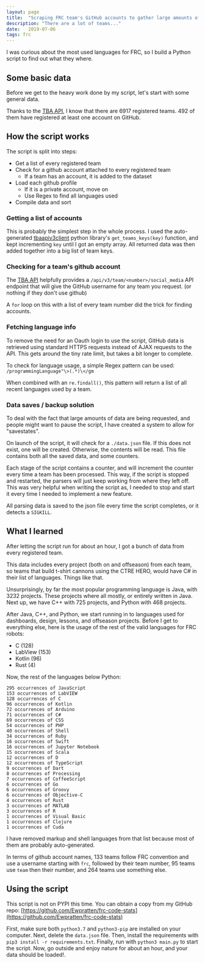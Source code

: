 ```yaml
---
layout: page
title:  "Scraping FRC team's GitHub accounts to gather large amounts of data"
description: "There are a lot of teams..."
date:   2019-07-06
tags: frc
---
```


I was curious about the most used languages for FRC, so I build a Python script to find out what they where. 

## Some basic data
Before we get to the heavy work done by my script, let's start with some general data.

Thanks to the [TBA API](https://www.thebluealliance.com/apidocs/v3), I know that there are 6917 registered teams. 492 of them have registered at least one account on GitHub.

## How the script works
The script is split into steps:
 - Get a list of every registered team
 - Check for a github account attached to every registered team
   - If a team has an account, it is added to the dataset
 - Load each github profile
   - If it is a private account, move on
   - Use Regex to find all languages used
 - Compile data and sort

### Getting a list of accounts
This is probably the simplest step in the whole process. I used the auto-generated [tbaapiv3client](https://github.com/TBA-API/tba-api-client-python) python library's `get_teams_keys(key)` function, and kept incrementing `key` until I got an empty array. All returned data was then added together into a big list of team keys.

### Checking for a team's github account
The [TBA API](https://www.thebluealliance.com/apidocs/v3) helpfully provides a `/api/v3/team/<number>/social_media` API endpoint that will give the GitHub username for any team you request. (or nothing if they don't use github)

A `for` loop on this with a list of every team number did the trick for finding accounts.

### Fetching language info
To remove the need for an Oauth login to use the script, GitHub data is retrieved using standard HTTPS requests instead of AJAX requests to the API. This gets around the tiny rate limit, but takes a bit longer to complete. 

To check for language usage, a simple Regex pattern can be used: `/programmingLanguage"\>(.*)\</gm`

When combined with an `re.findall()`, this pattern will return a list of all recent languages used by a team.


### Data saves / backup solution
To deal with the fact that large amounts of data are being requested, and people might want to pause the script, I have created a system to allow for "savestates".

On launch of the script, it will check for a `./data.json` file. If this does not exist, one will be created. Otherwise, the contents will be read. This file contains both all the saved data, and some counters. 

Each stage of the script contains a counter, and will increment the counter every time a team has been processed. This way, if the script is stopped and restarted, the parsers will just keep working from where they left off. This was very helpful when writing the script as, I needed to stop and start it every time I needed to implement a new feature.

All parsing data is saved to the json file every time the script completes, or it detects a `SIGKILL`.

## What I learned
After letting the script run for about an hour, I got a bunch of data from every registered team.

This data includes every project (both on and offseason) from each team, so teams that build t-shirt cannons using the CTRE HERO, would have C# in their list of languages. Things like that.

Unsurprisingly, by far the most popular programming language is Java, with 3232 projects. These projects where all mostly, or entirely written in Java. Next up, we have C++ with 725 projects, and Python with 468 projects. 

After Java, C++, and Python, we start running in to languages used for dashboards, design, lessons, and offseason projects. Before I get to everything else, here is the usage of the rest of the valid languages for FRC robots:
 - C (128)
 - LabView (153)
 - Kotlin (96)
 - Rust (4)

Now, the rest of the languages below Python:
```
295 occurrences of JavaScript
153 occurrences of LabVIEW
128 occurrences of C
96 occurrences of Kotlin
72 occurrences of Arduino
71 occurrences of C#
69 occurrences of CSS
54 occurrences of PHP
40 occurrences of Shell
34 occurrences of Ruby
16 occurrences of Swift
16 occurrences of Jupyter Notebook
15 occurrences of Scala
12 occurrences of D
12 occurrences of TypeScript
9 occurrences of Dart
8 occurrences of Processing
7 occurrences of CoffeeScript
6 occurrences of Go
6 occurrences of Groovy
6 occurrences of Objective-C
4 occurrences of Rust
3 occurrences of MATLAB
3 occurrences of R
1 occurrences of Visual Basic
1 occurrences of Clojure
1 occurrences of Cuda
```

I have removed markup and shell languages from that list because most of them are probably auto-generated.

In terms of github account names, 133 teams follow FRC convention and use a username starting with `frc`, followed by their team number, 95 teams use `team` then their number, and 264 teams use something else.

## Using the script
This script is not on PYPI this time. You can obtain a copy from my GitHub repo: [https://github.com/Ewpratten/frc-code-stats](https://github.com/Ewpratten/frc-code-stats)

First, make sure both `python3.7` and `python3-pip` are installed on your computer. Next, delete the `data.json` file. Then, install the requirements with `pip3 install -r requirements.txt`. Finally, run with `python3 main.py` to start the script. Now, go outside and enjoy nature for about an hour, and your data should be loaded!.